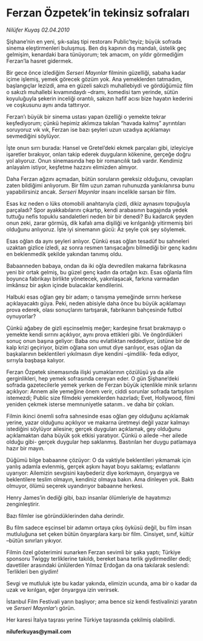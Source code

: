 # Ferzan Özpetek’in tekinsiz sofraları

*Nilüfer Kuyaş 02.04.2010*

<div class="yazi"><p>Şişhane’nin en yeni, şık-salaş tipi restoranı Public’teyiz; büyük sofrada sinema eleştirmenleri buluşmuş. Ben dış kapının dış mandalı, üstelik geç gelmişim, kenardaki bara tünüyorum; tek amacım, on yıldır görmediğim Ferzan’la hasret gidermek.</p>
<p>Bir gece önce izlediğim <i>Serseri Mayınlar</i> filminin güzelliği, sabaha kadar içime işlemiş, yemek görecek gözüm yok. Ana yemeklerden tatmadım, başlangıçlar lezizdi, ama en güzeli sakızlı muhallebiydi ve gördüğümüz film o sakızlı muhallebi kıvamındaydı –dramı, komedisi tam yerinde, sütün koyuluğuyla şekerin inceliği orantılı, sakızın hafif acısı bize hayatın kederini ve coşkusunu aynı anda tattırıyor. </p>
<p>Ferzan’ı büyük bir sinema ustası yapan özelliği o yemekte tekrar keşfediyorum; çünkü hepimiz aklımıza takılan “havada kalmış” ayrıntıları soruyoruz vık vık, Ferzan ise bazı şeyleri uzun uzadıya açıklamayı sevmediğini söylüyor.</p>
<p>İşte onun sırrı burada: Hansel ve Gretel’deki ekmek parçaları gibi, izleyiciye işaretler bırakıyor, onları takip ederek duyguların kökenine, gerçeğe doğru yol alıyoruz. Onun sinemasında hep bir romancılık tadı vardır. Kendimiz anlayalım istiyor, keşfetme hazzını elimizden almıyor. </p>
<p>Daha Ferzan ağzını açmadan, bütün soruların gereksiz olduğunu, cevapları zaten bildiğimi anlıyorum. Bir film uzun zaman ruhunuzda yankılanırsa bunu yapabilirsiniz ancak. <i>Serseri Mayınlar</i> insanı incelikle sarsan bir film. </p>
<p>Esas kız neden o lüks otomobili anahtarıyla çizdi, dikiz aynasını topuğuyla parçaladı? Spor ayakkabılarını çıkartıp, kendi arabasının bagajında yedek tuttuğu nefis topuklu sandaletleri neden bir bir denedi? Bu kadarcık şeyden onun zeki, zarar görmüş, dik kafalı ama dişiliği ve kırılganlığı yitirmemiş biri olduğunu anlıyoruz. İşte iyi sinemanın gücü: Az şeyle çok şey söylemek.</p>
<p>Esas oğlan da aynı şeyleri anlıyor. Çünkü esas oğlan tesadüf bu sahneleri uzaktan gizlice izledi, az sonra resmen tanışacağını bilmediği bir genç kadını en beklenmedik şekilde yakından tanımış oldu.</p>
<p>Babaanneden babaya, ondan da iki oğla devredilen makarna fabrikasına yeni bir ortak gelmiş, bu güzel genç kadın da ortağın kızı. Esas oğlanla film boyunca fabrikayı birlikte yönetecek, yakınlaşacak, farkına varmadan imkânsız bir aşkın içinde bulacaklar kendilerini.</p>
<p>Halbuki esas oğlan gey bir adam; o tanışma yemeğinde sırrını herkese açıklayacaktı güya. Peki, neden abisiyle daha önce bu büyük açıklamayı prova ederek, olası sonuçlarını tartışarak, fabrikanın bahçesinde futbol oynuyorlar?</p>
<p>Çünkü ağabey de gizli eşcinselmiş meğer; kardeşine fırsat bırakmayıp o yemekte kendi sırrını açıklıyor, aynı prova ettikleri gibi. Ve öngördükleri sonuç onun başına geliyor: Baba onu evlatlıktan reddediyor, üstüne bir de kalp krizi geçiriyor, bizim oğlana son umut diye sarılıyor, esas oğlan da başkalarının beklentileri yıkılmasın diye kendini –şimdilik- feda ediyor, sırrıyla başbaşa kalıyor.</p>
<p>Ferzan Özpetek sinemasında ilişki yumaklarının çözülüşü ya da aile gerginlikleri, hep yemek sofrasında cereyan eder. O gün Şişhane’deki sofrada gazetecilerle yemek yerken de Ferzan büyük içtenlikle minik sırlarını açıklıyor: Annem aile yemeğine önem verir, ciddi sorunlar sofrada tartışılsın istemezdi; Public size filmdeki yemeklerden hazırladı; Evet, Hollywood, filmi yeniden çekmek isterse memnuniyetle satarım.. ve daha bir çokları.</p>
<p>Filmin ikinci önemli sofra sahnesinde esas oğlan gey olduğunu açıklamak yerine, yazar olduğunu açıklıyor ve makarna üretmeyi değil yazar kalmayı istediğini söylüyor ailesine; gerçek duyguları açıklamak, gey olduğunu açıklamaktan daha büyük şok etkisi yaratıyor. Çünkü o ailede –her ailede olduğu gibi- gerçek duygular hep saklanmış. Bastırılan her duygu patlamaya hazır bir mayın.</p>
<p>Düğümü bilge babaanne çözüyor: O da vaktiyle beklentileri yıkmamak için yanlış adamla evlenmiş, gerçek aşkını hayat boyu saklamış; evlatlarını uyarıyor: Ailemizin sevgisini kaybederiz diye korkmayın, önyargıya ve beklentilere teslim olmayın, kendiniz olmaya bakın. Ama dinleyen yok. Baktı olmuyor, ölümü seçerek uyandırıyor babaanne herkesi. </p>
<p>Henry James’in dediği gibi, bazı insanlar ölümleriyle de hayatımızı zenginleştirir. </p>
<p>Bazı filmler ise göründüklerinden daha derindir. </p>
<p>Bu film sadece eşcinsel bir adamın ortaya çıkış öyküsü değil, bu film insan mutluluğuna set çeken bütün önyargılara karşı bir film. Cinsiyet, sınıf, kültür –bütün sınırları yıkıyor.</p>
<p>Filmin özel gösterimini sunarken Ferzan sevimli bir şaka yaptı; Türkiye sponsoru Twiggy terliklerine takıldı, bereket bana terlik giydirmediler dedi; davetliler arasındaki ünlülerden Yılmaz Erdoğan da ona takılarak seslendi: Terlikleri ben giydim!</p>
<p>Sevgi ve mutluluk işte bu kadar yakında, elimizin ucunda, ama bir o kadar da uzak ve kırılgan, eğer önyargıya izin verirsek.</p>
<p>İstanbul Film Festivali yarın başlıyor; ama bence siz kendi festivalinizi yaratın ve <i>Serseri Mayınlar</i>’ı görün.</p>
<p>Her karesi İtalya taşrası yerine Türkiye taşrasında çekilmiş olabilirdi.</p>
<p><b>niluferkuyas@ymail.com</b></p></div>
